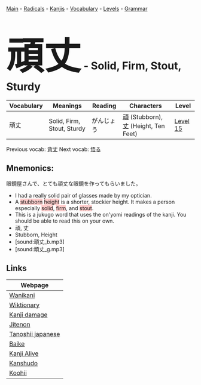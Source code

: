 <style> bigfont {font-size: 100px}</style>
[Main](../README.md) -
[Radicals](../radicals.md) -
[Kanjis](../kanjis.md) -
[Vocabulary](../vocabulary.md) -
[Levels](../levels.md) -
[Grammar](../grammar.md)
# <bigfont> 頑丈</bigfont> - Solid, Firm, Stout, Sturdy 

| Vocabulary | Meanings | Reading | Characters | Level |
| --- | --- | --- | --- | --- |
| 頑丈 | Solid, Firm, Stout, Sturdy | がんじょう |  [頑](../kanjis/頑.md) (Stubborn), [丈](../kanjis/丈.md) (Height, Ten Feet) | [Level 15](../levels/wk_level15.md) |

Previous vocab: [背丈](背丈.md) Next vocab: [悟る](悟る.md) 

## Mnemonics:
眼鏡屋さんで、とても頑丈な眼鏡を作ってもらいました。
* I had a really solid pair of glasses made by my optician.
* A <span style="background-color:#ffcccb"> stubborn</span> <span style="background-color:#ffcccb"> height</span> is a shorter, stockier height. It makes a person especially <span style="background-color:#ffcccb"> solid</span>, <span style="background-color:#ffcccb"> firm</span>, and <span style="background-color:#ffcccb"> stout</span>.
* This is a jukugo word that uses the on'yomi readings of the kanji. You should be able to read this on your own.
* 頑, 丈
* Stubborn, Height
* [sound:頑丈_b.mp3]
* [sound:頑丈_g.mp3]


## Links 

| Webpage |
| --- |
| [Wanikani          ](https://www.wanikani.com/kanji/頑丈) |
| [Wiktionary        ](https://en.wiktionary.org/wiki/頑丈) |
| [Kanji damage      ](http://www.kanjidamage.com/kanji/search?utf8=✓&q=頑丈) |
| [Jitenon           ](https://jitenon.com/kanji/頑丈) |
| [Tanoshii japanese ](https://www.tanoshiijapanese.com/dictionary/kanji.cfm?k=頑丈) |
| [Baike             ](https://baike.baidu.com/item/頑丈) |
| [Kanji Alive       ](https://app.kanjialive.com/頑丈) |
| [Kanshudo          ](https://www.kanshudo.com/searchmn?q=頑丈) |
| [Koohii            ](https://kanji.koohii.com/study/kanji/頑丈) |
